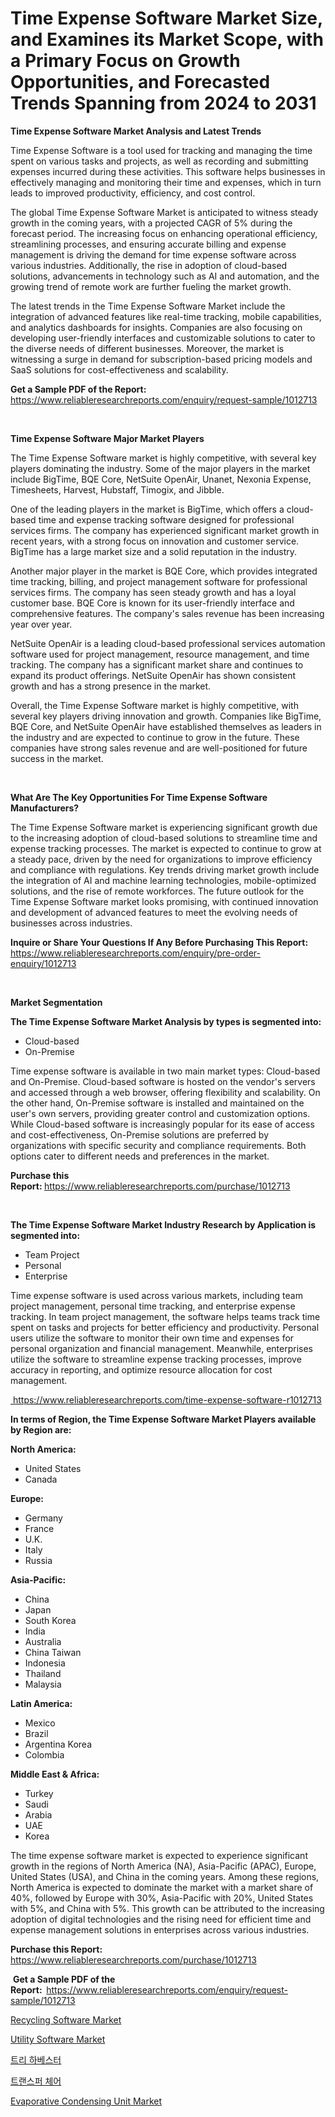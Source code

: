 <p><h1>Time Expense Software Market Size, and Examines its Market Scope, with a Primary Focus on Growth Opportunities, and Forecasted Trends Spanning from 2024 to 2031</h1></p><p><strong>Time Expense Software Market Analysis and Latest Trends</strong></p>
<p><p>Time Expense Software is a tool used for tracking and managing the time spent on various tasks and projects, as well as recording and submitting expenses incurred during these activities. This software helps businesses in effectively managing and monitoring their time and expenses, which in turn leads to improved productivity, efficiency, and cost control.</p><p>The global Time Expense Software Market is anticipated to witness steady growth in the coming years, with a projected CAGR of 5% during the forecast period. The increasing focus on enhancing operational efficiency, streamlining processes, and ensuring accurate billing and expense management is driving the demand for time expense software across various industries. Additionally, the rise in adoption of cloud-based solutions, advancements in technology such as AI and automation, and the growing trend of remote work are further fueling the market growth.</p><p>The latest trends in the Time Expense Software Market include the integration of advanced features like real-time tracking, mobile capabilities, and analytics dashboards for insights. Companies are also focusing on developing user-friendly interfaces and customizable solutions to cater to the diverse needs of different businesses. Moreover, the market is witnessing a surge in demand for subscription-based pricing models and SaaS solutions for cost-effectiveness and scalability.</p></p>
<p><strong>Get a Sample PDF of the Report:&nbsp;</strong> <a href="https://www.reliableresearchreports.com/enquiry/request-sample/1012713">https://www.reliableresearchreports.com/enquiry/request-sample/1012713</a></p>
<p>&nbsp;</p>
<p><strong>Time Expense Software Major Market Players</strong></p>
<p><p>The Time Expense Software market is highly competitive, with several key players dominating the industry. Some of the major players in the market include BigTime, BQE Core, NetSuite OpenAir, Unanet, Nexonia Expense, Timesheets, Harvest, Hubstaff, Timogix, and Jibble.</p><p>One of the leading players in the market is BigTime, which offers a cloud-based time and expense tracking software designed for professional services firms. The company has experienced significant market growth in recent years, with a strong focus on innovation and customer service. BigTime has a large market size and a solid reputation in the industry.</p><p>Another major player in the market is BQE Core, which provides integrated time tracking, billing, and project management software for professional services firms. The company has seen steady growth and has a loyal customer base. BQE Core is known for its user-friendly interface and comprehensive features. The company's sales revenue has been increasing year over year.</p><p>NetSuite OpenAir is a leading cloud-based professional services automation software used for project management, resource management, and time tracking. The company has a significant market share and continues to expand its product offerings. NetSuite OpenAir has shown consistent growth and has a strong presence in the market.</p><p>Overall, the Time Expense Software market is highly competitive, with several key players driving innovation and growth. Companies like BigTime, BQE Core, and NetSuite OpenAir have established themselves as leaders in the industry and are expected to continue to grow in the future. These companies have strong sales revenue and are well-positioned for future success in the market.</p></p>
<p>&nbsp;</p>
<p><strong>What Are The Key Opportunities For Time Expense Software Manufacturers?</strong></p>
<p><p>The Time Expense Software market is experiencing significant growth due to the increasing adoption of cloud-based solutions to streamline time and expense tracking processes. The market is expected to continue to grow at a steady pace, driven by the need for organizations to improve efficiency and compliance with regulations. Key trends driving market growth include the integration of AI and machine learning technologies, mobile-optimized solutions, and the rise of remote workforces. The future outlook for the Time Expense Software market looks promising, with continued innovation and development of advanced features to meet the evolving needs of businesses across industries.</p></p>
<p><strong>Inquire or Share Your Questions If Any Before Purchasing This Report:</strong> <a href="https://www.reliableresearchreports.com/enquiry/pre-order-enquiry/1012713">https://www.reliableresearchreports.com/enquiry/pre-order-enquiry/1012713</a></p>
<p>&nbsp;</p>
<p><strong>Market Segmentation</strong></p>
<p><strong>The Time Expense Software Market Analysis by types is segmented into:</strong></p>
<p><ul><li>Cloud-based</li><li>On-Premise</li></ul></p>
<p><p>Time expense software is available in two main market types: Cloud-based and On-Premise. Cloud-based software is hosted on the vendor's servers and accessed through a web browser, offering flexibility and scalability. On the other hand, On-Premise software is installed and maintained on the user's own servers, providing greater control and customization options. While Cloud-based software is increasingly popular for its ease of access and cost-effectiveness, On-Premise solutions are preferred by organizations with specific security and compliance requirements. Both options cater to different needs and preferences in the market.</p></p>
<p><strong>Purchase this Report:&nbsp;</strong><a href="https://www.reliableresearchreports.com/purchase/1012713">https://www.reliableresearchreports.com/purchase/1012713</a></p>
<p>&nbsp;</p>
<p><strong>The Time Expense Software Market Industry Research by Application is segmented into:</strong></p>
<p><ul><li>Team Project</li><li>Personal</li><li>Enterprise</li></ul></p>
<p><p>Time expense software is used across various markets, including team project management, personal time tracking, and enterprise expense tracking. In team project management, the software helps teams track time spent on tasks and projects for better efficiency and productivity. Personal users utilize the software to monitor their own time and expenses for personal organization and financial management. Meanwhile, enterprises utilize the software to streamline expense tracking processes, improve accuracy in reporting, and optimize resource allocation for cost management.</p></p>
<p><a href="https://www.reliableresearchreports.com/time-expense-software-r1012713">&nbsp;https://www.reliableresearchreports.com/time-expense-software-r1012713</a></p>
<p><strong>In terms of Region, the Time Expense Software Market Players available by Region are:</strong></p>
<p>
    <p> <strong> North America: </strong>
        <ul>
            <li>United States</li>
            <li>Canada</li>
        </ul>
        </p> 
    <p> <strong> Europe: </strong>
        <ul>
            <li>Germany</li>
            <li>France</li>
            <li>U.K.</li>
            <li>Italy</li>
            <li>Russia</li>
        </ul>
        </p> 
    <p> <strong> Asia-Pacific: </strong>
        <ul>
            <li>China</li>
            <li>Japan</li>
            <li>South Korea</li>
            <li>India</li>
            <li>Australia</li>
            <li>China Taiwan</li>
            <li>Indonesia</li>
            <li>Thailand</li>
            <li>Malaysia</li>
        </ul>
        </p> 
    <p> <strong> Latin America: </strong>
        <ul>
            <li>Mexico</li>
            <li>Brazil</li>
            <li>Argentina Korea</li>
            <li>Colombia</li>
        </ul>
        </p> 
    <p> <strong> Middle East & Africa: </strong>
        <ul>
            <li>Turkey</li>
            <li>Saudi</li>
            <li>Arabia</li>
            <li>UAE</li>
            <li>Korea</li>
        </ul>
    </p>
    </p>
<p><p>The time expense software market is expected to experience significant growth in the regions of North America (NA), Asia-Pacific (APAC), Europe, United States (USA), and China in the coming years. Among these regions, North America is expected to dominate the market with a market share of 40%, followed by Europe with 30%, Asia-Pacific with 20%, United States with 5%, and China with 5%. This growth can be attributed to the increasing adoption of digital technologies and the rising need for efficient time and expense management solutions in enterprises across various industries.</p></p>
<p><strong>Purchase this Report: </strong><a href="https://www.reliableresearchreports.com/purchase/1012713">https://www.reliableresearchreports.com/purchase/1012713</a></p>
<p>&nbsp;<strong>Get a Sample PDF of the Report:&nbsp;&nbsp;</strong><a href="https://www.reliableresearchreports.com/enquiry/request-sample/1012713">https://www.reliableresearchreports.com/enquiry/request-sample/1012713</a></p>
<p><strong></strong></p>
<p><p><a href="https://github.com/wusalecollins540tpqoz/Market-Research-Report-List-2/blob/main/recycling-software-market.md">Recycling Software Market</a></p><p><a href="https://github.com/pjcfca/Market-Research-Report-List-2/blob/main/utility-software-market.md">Utility Software Market</a></p><p><a href="https://github.com/valroy852/Market-Research-Report-List-1/blob/main/621917349277.md">트리 하베스터</a></p><p><a href="https://github.com/royErdmtyan906778/Market-Research-Report-List-1/blob/main/918590749276.md">트랜스퍼 체어</a></p><p><a href="https://www.linkedin.com/pulse/evaporative-condensing-unit-market-report-reveals-latest-eutof">Evaporative Condensing Unit Market</a></p></p>